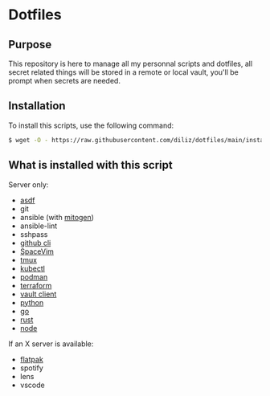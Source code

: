 # Dotfiles

## Purpose

This repository is here to manage all my personnal scripts and dotfiles, all secret
related things will be stored in a remote or local vault, you'll be prompt when secrets
are needed.

## Installation

To install this scripts, use the following command:
```bash
$ wget -O - https://raw.githubusercontent.com/diliz/dotfiles/main/install.sh | bash
```

## What is installed with this script

Server only:
- [asdf](https://github.com/asdf-vm/asdf)
- git
- ansible (with [mitogen](https://mitogen.networkgenomics.com/ansible_detailed.html))
- ansible-lint
- sshpass
- [github cli](https://github.com/cli/cli)
- [SpaceVim](https://spacevim.org/)
- [tmux](https://github.com/tmux/tmux)
- [kubectl](https://kubernetes.io/fr/docs/tasks/tools/install-kubectl/)
- [podman](https://podman.io/)
- [terraform](https://www.terraform.io/)
- [vault client](https://www.vaultproject.io/)
- [python](https://www.python.org/)
- [go](https://golang.org/)
- [rust](https://www.rust-lang.org)
- [node](https://nodejs.org)

If an X server is available:
- [flatpak](https://flatpak.org/)
- spotify
- lens
- vscode
